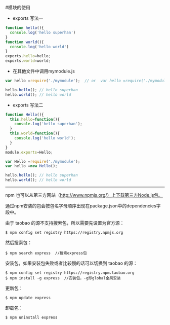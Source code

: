 #模块的使用
  * exports 写法一
  ```mymodule.js
  function hello(){
    console.log('hello superhan')
  }
  function world(){
    console.log('hello world')
  }
  exports.hello=hello;
  exports.world=world;
  ```
  * 在其他文件中调用mymodule.js
  ```index.js
  var hello =require('./mymodule');  // or  var hello =require('./mymodule.js')
  
  hello.hello(); // hello superhan
  hello.world(); // hello world
  ```
  * exports 写法二
  
  ```mymodule.js
  function Hello(){
    this.hello=function(){
      console.log('hello superhan');
    }
    this.world=function(){
      console.log('hello world');
    }
  }
  module.exports=Hello;
  ```
  
  ```index.js
  var Hello =require('./mymodule');
  var hello =new Hello();
  
  hello.hello(); // hello superhan
  hello.world(); // hello world
  ```
  
  
---

npm 也可以从第三方网站（http://www.npmjs.org/）上下载第三方Node.js包。

通过npm安装的包会按包名字母顺序出现在package.json中的dependencies字段中。

由于 taobao 的源不支持搜索包，所以需要先设置为官方源：
```
$ npm config set registry https://registry.npmjs.org
```
然后搜索包：
```
$ npm search express  //搜索express包
```
安装包，如果安装包失败或者比较慢的话可以切换到 taobao 的源：
```
$ npm config set registry https://registry.npm.taobao.org
$ npm install -g express  //安装包，-g即global全局安装
```
更新包：
```
$ npm update express
```
卸载包：
```
$ npm uninstall express
```
  

